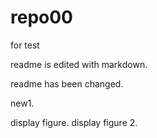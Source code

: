 # repo00
for test

readme is edited with markdown.


readme has been changed.


new1.

display figure.
display figure 2.

